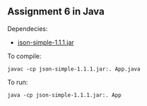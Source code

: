 ## Assignment 6 in Java

Dependecies:

 - [json-simple-1.1.1.jar](https://repo1.maven.org/maven2/com/googlecode/json-simple/json-simple/1.1.1/json-simple-1.1.1.jar)

To compile:  
```
javac -cp json-simple-1.1.1.jar:. App.java 
```

To run:
```
java -cp json-simple-1.1.1.jar:. App
```